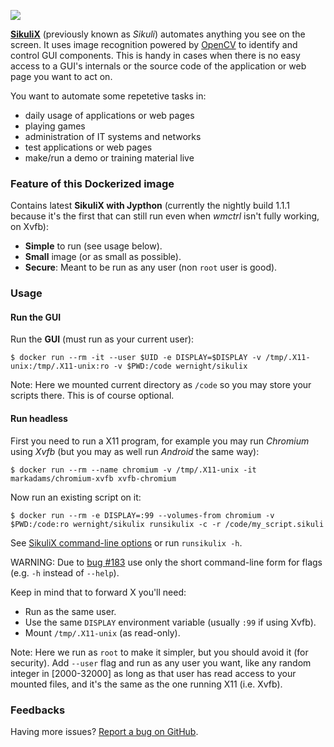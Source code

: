 [![](https://badge.imagelayers.io/wernight/sikulix:latest.svg)](https://imagelayers.io/?images=wernight/sikulix:latest 'Get your own badge on imagelayers.io')

**[SikuliX](http://www.sikulix.com/)** (previously known as *Sikuli*) automates anything you see on the screen. It uses image recognition powered by [OpenCV](http://opencv.org/) to identify and control GUI components. This is handy in cases when there is no easy access to a GUI's internals or the source code of the application or web page you want to act on.

You want to automate some repetetive tasks in:

  - daily usage of applications or web pages
  - playing games
  - administration of IT systems and networks
  - test applications or web pages
  - make/run a demo or training material live


### Feature of this Dockerized image

Contains latest **SikuliX with Jypthon** (currently the nightly build 1.1.1 because it's the first that can still run even when *wmctrl* isn't fully working, on Xvfb):

 * **Simple** to run (see usage below).
 * **Small** image (or as small as possible).
 * **Secure**: Meant to be run as any user (non `root` user is good).


### Usage

#### Run the GUI

Run the **GUI** (must run as your current user):

    $ docker run --rm -it --user $UID -e DISPLAY=$DISPLAY -v /tmp/.X11-unix:/tmp/.X11-unix:ro -v $PWD:/code wernight/sikulix

Note: Here we mounted current directory as `/code` so you may store your scripts there. This is of course optional.


#### Run headless

First you need to run a X11 program, for example you may run *Chromium* using *Xvfb* (but you may as well run *Android* the same way):

    $ docker run --rm --name chromium -v /tmp/.X11-unix -it markadams/chromium-xvfb xvfb-chromium

Now run an existing script on it:

    $ docker run --rm -e DISPLAY=:99 --volumes-from chromium -v $PWD:/code:ro wernight/sikulix runsikulix -c -r /code/my_script.sikuli

See [SikuliX command-line options](https://sikulix-2014.readthedocs.org/en/latest/faq/010-command-line.html) or run `runsikulix -h`.

WARNING: Due to [bug #183](https://github.com/RaiMan/SikuliX-2014/issues/183) use only the short command-line form for flags (e.g. `-h` instead of `--help`).

Keep in mind that to forward X you'll need:

  * Run as the same user.
  * Use the same `DISPLAY` environment variable (usually `:99` if using Xvfb).
  * Mount `/tmp/.X11-unix` (as read-only).

Note: Here we run as `root` to make it simpler, but you should avoid it (for security). Add `--user` flag and run as any user you want, like any random integer in [2000-32000] as long as that user has read access to your mounted files, and it's the same as the one running X11 (i.e. Xvfb).


### Feedbacks

Having more issues? [Report a bug on GitHub](https://github.com/wernight/docker-sikulix/issues).
